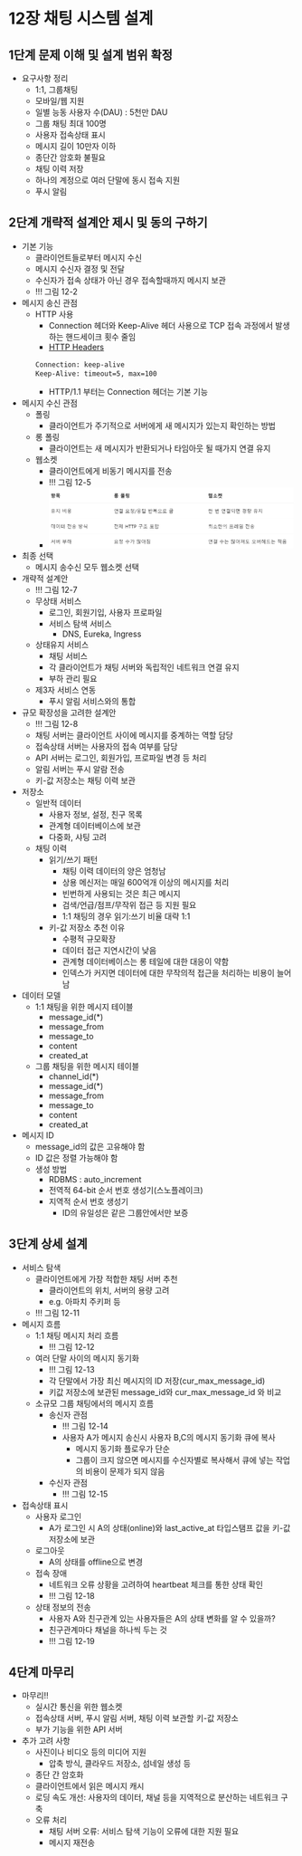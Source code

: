 # 12장 채팅 시스템 설계
## 1단계 문제 이해 및 설계 범위 확정
* 요구사항 정리
    - 1:1, 그룹채팅
    - 모바일/웹 지원
    - 일별 능동 사용자 수(DAU) : 5천만 DAU
    - 그룹 채팅 최대 100명
    - 사용자 접속상태 표시
    - 메시지 길이 10만자 이하
    - 종단간 암호화 불필요
    - 채팅 이력 저장
    - 하나의 계정으로 여러 단말에 동시 접속 지원
    - 푸시 알림
## 2단계 개략적 설계안 제시 및 동의 구하기
* 기본 기능
    - 클라이언트들로부터 메시지 수신
    - 메시지 수신자 결정 및 전달
    - 수신자가 접속 상태가 아닌 경우 접속할때까지 메시지 보관
    - !!! 그림 12-2
* 메시지 송신 관점
    - HTTP 사용
        - Connection 헤더와 Keep-Alive 헤더 사용으로 TCP 접속 과정에서 발생하는 핸드세이크 횟수 줄임
        - [HTTP Headers](https://developer.mozilla.org/en-US/docs/Web/HTTP/Reference/Headers)
        ```
        Connection: keep-alive
        Keep-Alive: timeout=5, max=100
        ```
        - HTTP/1.1 부터는 Connection 헤더는 기본 기능
* 메시지 수신 관점
    - 폴링
        - 클라이언트가 주기적으로 서버에게 새 메시지가 있는지 확인하는 방법
    - 롱 폴링
        - 클라이언트는 새 메시지가 반환되거나 타임아웃 될 때가지 연결 유지
    - 웹소켓
        - 클라이언트에게 비동기 메시지를 전송
        - !!! 그림 12-5
        - ![](images/12/polling_vs_websocket.png)
* 최종 선택
    - 메시지 송수신 모두 웹소켓 선택
* 개략적 설계안
    - !!! 그림 12-7
    - 무상태 서비스
        - 로그인, 회원기입, 사용자 프로파일
        - 서비스 탐색 서비스
            - DNS, Eureka, Ingress
    - 상태유지 서비스
        - 채팅 서비스
        - 각 클라이언트가 채팅 서버와 독립적인 네트워크 연결 유지
        - 부하 관리 필요
    - 제3자 서비스 연동
        - 푸시 알림 서비스와의 통합
* 규모 확장성을 고려한 설계안
    - !!! 그림 12-8
    - 채팅 서버는 클라이언트 사이에 메시지를 중계하는 역할 담당
    - 접속상태 서버는 사용자의 접속 여부를 담당
    - API 서버는 로그인, 회원가입, 프로파일 변경 등 처리
    - 알림 서버는 푸시 알람 전송
    - 키-값 저장소는 채팅 이력 보관
* 저장소
    - 일반적 데이터
        - 사용자 정보, 설정, 친구 목록
        - 관계형 데이터베이스에 보관
        - 다중화, 샤팅 고려
    - 채팅 이력
        - 읽기/쓰기 패턴
            - 채팅 이력 데이터의 양은 엄청남
            - 상용 메신저는 매일 600억개 이상의 메시지를 처리
            - 빈번하게 사용되는 것은 최근 메시지
            - 검색/언급/점프/무작위 접근 등 지원 필요
            - 1:1 채팅의 경우 읽기:쓰기 비율 대략 1:1
        - 키-값 저장소 추천 이유
            - 수평적 규모확장
            - 데이터 접근 지연시간이 낮음
            - 관계형 데이터베이스는 롱 테일에 대한 대응이 약함
            - 인덱스가 커지면 데이터에 대한 무작의적 접근을 처리하는 비용이 늘어남
* 데이터 모델
    - 1:1 채팅을 위한 메시지 테이블
        - message_id(*)
        - message_from
        - message_to
        - content
        - created_at
    - 그룹 채팅을 위한 메시지 테이블
        - channel_id(*)
        - message_id(*)
        - message_from
        - message_to
        - content
        - created_at
* 메시지 ID
    - message_id의 값은 고유해야 함
    - ID 값은 정렬 가능해야 함
    - 생성 방법
        - RDBMS : auto_increment
        - 전역적 64-bit 순서 번호 생성기(스노플레이크)
        - 지역적 순서 번호 생성기
            - ID의 유일성은 같은 그룹안에서만 보증
## 3단계 상세 설계
* 서비스 탐색
    - 클라이언트에게 가장 적합한 채팅 서버 추천
        - 클라이언트의 위치, 서버의 용량 고려
        - e.g. 아파치 주키퍼 등
    - !!! 그림 12-11
* 메시지 흐름
    - 1:1 채팅 메시지 처리 흐름
        - !!! 그림 12-12
    - 여러 단말 사이의 메시지 동기화
        - !!! 그림 12-13
        - 각 단말에서 가장 최신 메시지의 ID 저장(cur_max_message_id)
        - 키값 저장소에 보관된 message_id와 cur_max_message_id 와 비교
    - 소규모 그룹 채팅에서의 메시지 흐름
        - 송신자 관점
            - !!! 그림 12-14
            - 사용자 A가 메시지 송신시 사용자 B,C의 메시지 동기화 큐에 복사
                - 메시지 동기화 플로우가 단순
                - 그룹이 크지 않으면 메시지를 수신자별로 복사해서 큐에 넣는 작업의 비용이 문제가 되지 않음
        - 수신자 관점
            - !!! 그림 12-15
* 접속상태 표시
    - 사용자 로그인
        - A가 로그인 시 A의 상태(online)와 last_active_at 타입스탬프 값을 키-값 저장소에 보관
    - 로그아웃
        - A의 상태를 offline으로 변경
    - 접속 장애
        - 네트워크 오류 상황을 고려하여 heartbeat 체크를 통한 상태 확인
        - !!! 그림 12-18
    - 상태 정보의 전송
        - 사용자 A와 친구관계 있는 사용자들은 A의 상태 변화를 알 수 있을까?
        - 친구관계마다 채널을 하나씩 두는 것
        - !!! 그림 12-19
## 4단계 마무리
* 마무리!!
    - 실시간 통신을 위한 웹소켓
    - 접속상태 서버, 푸시 알림 서버, 채팅 이력 보관할 키-값 저장소
    - 부가 기능을 위한 API 서버
* 추가 고려 사항
    - 사진이나 비디오 등의 미디어 지원
        - 압축 방식, 클라우드 저장소, 섬네일 생성 등
    - 종단 간 암호화
    - 클라이언트에서 읽은 메시지 캐시
    - 로딩 속도 개선: 사용자의 데이터, 채널 등을 지역적으로 분산하는 네트워크 구축
    - 오류 처리
        - 채팅 서버 오류: 서비스 탐색 기능이 오류에 대한 지원 필요
        - 메시지 재전송